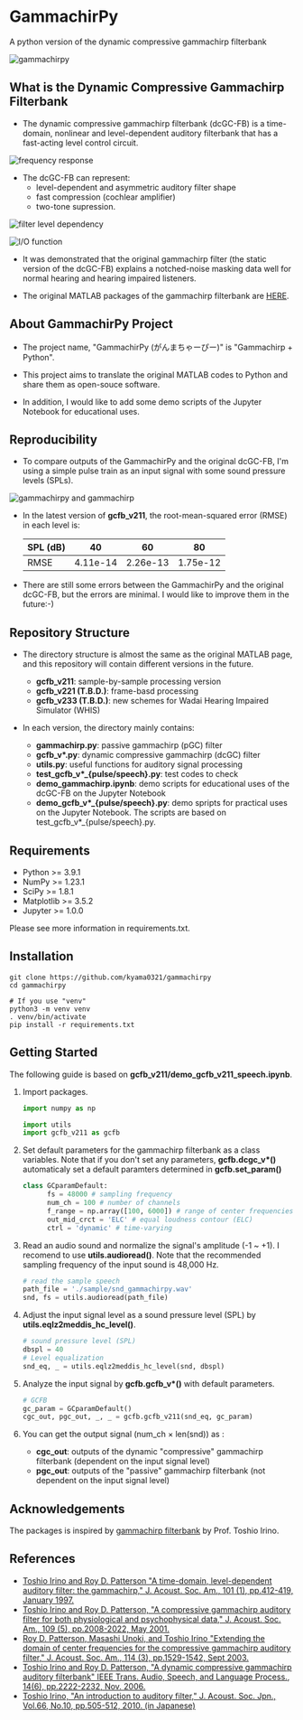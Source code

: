 # GammachirPy

A python version of the dynamic compressive gammachirp filterbank

![gammachirpy](./figs/gammachirpy_pulse.jpg)

## What is the Dynamic Compressive Gammachirp Filterbank

- The dynamic compressive gammachirp filterbank (dcGC-FB) is a time-domain, nonlinear and level-dependent auditory filterbank that has a fast-acting level control circuit.

![frequency response](./figs/frequency_response.jpg)

- The dcGC-FB can represent:
  - level-dependent and asymmetric auditory filter shape
  - fast compression (cochlear amplifier)
  - two-tone supression.

![filter level dependency](./figs/filter_level_dependency.jpg)

![I/O function](./figs/IO_function.jpg)

- It was demonstrated that the original gammachirp filter (the static version of the dcGC-FB) explains a notched-noise masking data well for normal hearing and hearing impaired listeners.
  
- The original MATLAB packages of the gammachirp filterbank are [HERE](https://github.com/AMLAB-Wakayama/gammachirp-filterbank).

## About GammachirPy Project

- The project name, "GammachirPy (がんまちゃーぴー)" is "Gammachirp + Python".

- This project aims to translate the original MATLAB codes to Python and share them as open-souce software.
  
- In addition, I would like to add some demo scripts of the Jupyter Notebook for educational uses.

## Reproducibility

- To compare outputs of the GammachirPy and the original dcGC-FB, I'm using a simple pulse train as an input signal with some sound pressure levels (SPLs).
  
![gammachirpy and gammachirp](./figs/gammachirpy_gammachirp.jpg)

- In the latest version of **gcfb_v211**, the root-mean-squared error (RMSE) in each level is:

    | SPL (dB) | 40 | 60 | 80 |
    | --- | --- | --- | --- |
    | RMSE    | 4.11e-14 | 2.26e-13 | 1.75e-12 |

- There are still some errors between the GammachirPy and the original dcGC-FB, but the errors are minimal. I would like to improve them in the future:-)

## Repository Structure

- The directory structure is almost the same as the original MATLAB page, and this repository will contain different versions in the future.
  - **gcfb_v211**: sample-by-sample processing version
  - **gcfb_v221 (T.B.D.)**: frame-basd processing
  - **gcfb_v233 (T.B.D.)**: new schemes for Wadai Hearing Impaired Simulator (WHIS)

- In each version, the directory mainly contains:
  - **gammachirp.py**: passive gammachirp (pGC) filter
  - **gcfb_v\*.py**: dynamic compressive gammachirp (dcGC) filter
  - **utils.py**: useful functions for auditory signal processing
  - **test_gcfb_v\*_{pulse/speech}.py**: test codes to check
  - **demo_gammachirp.ipynb**: demo scripts for educational uses of the dcGC-FB on the Jupyter Notebook
  - **demo_gcfb_v\*_{pulse/speech}.py**: demo spripts for practical uses on the Jupyter Notebook. The scripts are based on test_gcfb_v*_{pulse/speech}.py.

## Requirements

- Python >= 3.9.1
- NumPy >= 1.23.1
- SciPy >= 1.8.1
- Matplotlib >= 3.5.2
- Jupyter >= 1.0.0

Please see more information in requirements.txt.

## Installation

    git clone https://github.com/kyama0321/gammachirpy
    cd gammachirpy

    # If you use "venv"
    python3 -m venv venv
    . venv/bin/activate
    pip install -r requirements.txt

## Getting Started

The following guide is based on **gcfb_v211/demo_gcfb_v211_speech.ipynb**.

1. Import packages.
   
    ```Python
    import numpy as np

    import utils
    import gcfb_v211 as gcfb
    ```
   
2. Set default parameters for the gammachirp filterbank as a class variables. Note that if you don't set any parameters, **gcfb.dcgc_v\*()** automaticaly set a default paramters determined in **gcfb.set_param()**

    ```python
    class GCparamDefault:
          fs = 48000 # sampling frequency
          num_ch = 100 # number of channels
          f_range = np.array([100, 6000]) # range of center frequencies
          out_mid_crct = 'ELC' # equal loudness contour (ELC)
          ctrl = 'dynamic' # time-varying
    ```

3. Read an audio sound and normalize the signal's amplitude (-1 ~ +1). I recomend to use **utils.audioread()**. Note that the recommended sampling frequency of the input sound is 48,000 Hz.

    ```python
    # read the sample speech
    path_file = './sample/snd_gammachirpy.wav'
    snd, fs = utils.audioread(path_file)
    ```

4. Adjust the input signal level as a sound pressure level (SPL) by **utils.eqlz2meddis_hc_level()**.

    ```python
    # sound pressure level (SPL)
    dbspl = 40
    # Level equalization
    snd_eq, _ = utils.eqlz2meddis_hc_level(snd, dbspl)
    ```

5. Analyze the input signal by **gcfb.gcfb_v\*()** with default parameters.

    ```python
    # GCFB
    gc_param = GCparamDefault()
    cgc_out, pgc_out, _, _ = gcfb.gcfb_v211(snd_eq, gc_param)
    ```

6. You can get the output signal (num_ch $\times$ len(snd)) as :
   - **cgc_out**: outputs of the dynamic "compressive" gammachirp filterbank (dependent on the input signal level)
   - **pgc_out**: outputs of the "passive" gammachirp filterbank (not dependent on the input signal level)

## Acknowledgements

The packages is inspired by [gammachirp filterbank](https://github.com/AMLAB-Wakayama/gammachirp-filterbank) by Prof. Toshio Irino.

## References

- [Toshio Irino and Roy D. Patterson "A time-domain, level-dependent auditory filter: the gammachirp," J. Acoust. Soc. Am., 101 (1), pp.412-419, January 1997.](https://doi.org/10.1121/1.417975)
- [Toshio Irino and Roy D. Patterson, "A compressive gammachirp auditory filter for both physiological and psychophysical data," J. Acoust. Soc. Am., 109 (5), pp.2008-2022, May 2001.](https://doi.org/10.1121/1.1367253)
- [Roy D. Patterson, Masashi Unoki, and Toshio Irino "Extending the domain of center frequencies for the compressive gammachirp auditory filter," J. Acoust. Soc. Am., 114 (3), pp.1529-1542, Sept 2003.](https://doi.org/10.1121/1.1600720)
- [Toshio Irino and Roy D. Patterson, "A dynamic compressive gammachirp auditory filterbank" IEEE Trans. Audio, Speech, and Language Process., 14(6), pp.2222-2232, Nov. 2006.](https://doi.org/10.1109/TASL.2006.874669)
- [Toshio Irino, "An introduction to auditory filter," J. Acoust. Soc. Jpn., Vol.66, No.10, pp.505-512, 2010. (in Japanese)](https://doi.org/10.20697/jasj.66.10_506)

